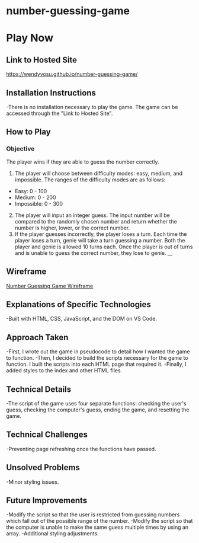# number-guessing-game
# Play Now

Link to Hosted Site
-
https://wendyvosu.github.io/number-guessing-game/

Installation Instructions
-
-There is no installation necessary to play the game. The game can be accessed through the "Link to Hosted Site".

**How to Play**
-
### Objective
The player wins if they are able to guess the number correctly.

1. The player will choose between difficulty modes: easy, medium, and impossible. The ranges of the difficulty modes are as follows:
  - Easy: 0 - 100
  - Medium: 0 - 200
  - Impossible: 0 - 300
2. The player will input an integer guess. The input number will be compared to the randomly chosen number and return whether the number is higher, lower, or the correct number. 
3. If the player guesses incorrectly, the player loses a turn. Each time the player loses a turn, genie will take a turn guessing a number. Both the player and genie is allowed 10 turns each. Once the player is out of turns and is unable to guess the correct number, they lose to genie.
__

## Wireframe

[Number Guessing Game Wireframe](https://docs.google.com/document/d/1z4IqVI4qehhktmOvKG7ohO-AGEqrgCP64zk2fTraamY/edit?usp=sharing)

Explanations of Specific Technologies
-
-Built with HTML, CSS, JavaScript, and the DOM on VS Code.

Approach Taken
-
-First, I wrote out the game in pseudocode to detail how I wanted the game to function. 
-Then, I decided to build the scripts necessary for the game to function. I built the scripts into each HTML page that required it. 
-Finally, I added styles to the index and other HTML files. 

Technical Details
-
-The script of the game uses four separate functions: checking the user's guess, checking the computer's guess, ending the game, and resetting the game. 

Technical Challenges
-
-Preventing page refreshing once the functions have passed. 

Unsolved Problems
-
-Minor styling issues.

Future Improvements
-
-Modify the script so that the user is restricted from guessing numbers which fall out of the possible range of the number. 
-Modify the script so that the computer is unable to make the same guess multiple times by using an array. 
-Additional styling adjustments. 
